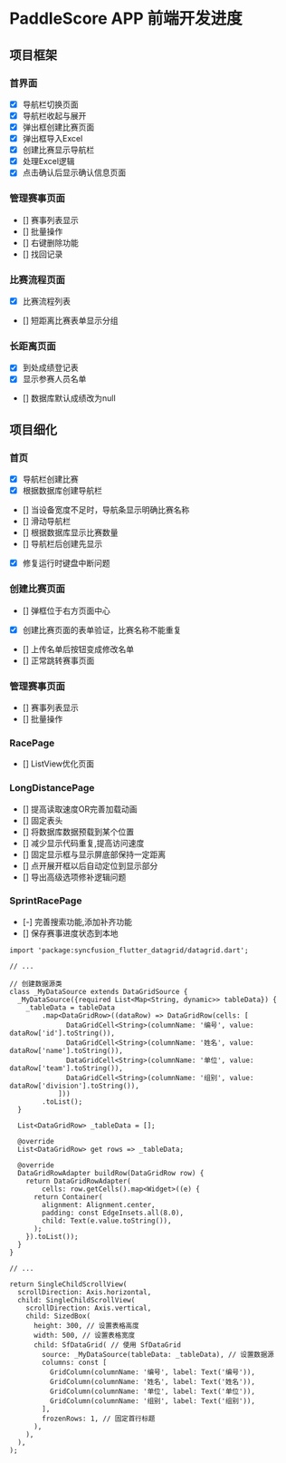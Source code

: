 # PaddleScore APP 前端开发进度
## 项目框架
### 首界面
- [x] 导航栏切换页面
- [x] 导航栏收起与展开
- [x] 弹出框创建比赛页面
- [x] 弹出框导入Excel
- [x] 创建比赛显示导航栏
- [x]  处理Excel逻辑
- [x]  点击确认后显示确认信息页面
### 管理赛事页面
- [] 赛事列表显示
- [] 批量操作
- [] 右键删除功能
- [] 找回记录
### 比赛流程页面  
- [x] 比赛流程列表
- [] 短距离比赛表单显示分组
### 长距离页面
- [x] 到处成绩登记表
- [x] 显示参赛人员名单 
- [] 数据库默认成绩改为null
## 项目细化
### 首页
- [x] 导航栏创建比赛
- [x] 根据数据库创建导航栏
- [] 当设备宽度不足时，导航条显示明确比赛名称
- [] 滑动导航栏
- [] 根据数据库显示比赛数量
- [] 导航栏后创建先显示
- [x] 修复运行时键盘中断问题
### 创建比赛页面
- [] 弹框位于右方页面中心
- [x] 创建比赛页面的表单验证，比赛名称不能重复
- [] 上传名单后按钮变成修改名单
- [] 正常跳转赛事页面
### 管理赛事页面
- [] 赛事列表显示
- [] 批量操作
### RacePage
- [] ListView优化页面
### LongDistancePage
- [] 提高读取速度OR完善加载动画
- [] 固定表头
- [] 将数据库数据预载到某个位置
- [] 减少显示代码重复,提高访问速度
- [] 固定显示框与显示屏底部保持一定距离
- [] 点开展开框以后自动定位到显示部分
- [] 导出高级选项修补逻辑问题
### SprintRacePage
- [-] 完善搜索功能,添加补齐功能
- []  保存赛事进度状态到本地
````
import 'package:syncfusion_flutter_datagrid/datagrid.dart';

// ...

// 创建数据源类
class _MyDataSource extends DataGridSource {
  _MyDataSource({required List<Map<String, dynamic>> tableData}) {
    _tableData = tableData
        .map<DataGridRow>((dataRow) => DataGridRow(cells: [
              DataGridCell<String>(columnName: '编号', value: dataRow['id'].toString()),
              DataGridCell<String>(columnName: '姓名', value: dataRow['name'].toString()),
              DataGridCell<String>(columnName: '单位', value: dataRow['team'].toString()),
              DataGridCell<String>(columnName: '组别', value: dataRow['division'].toString()),
            ]))
        .toList();
  }

  List<DataGridRow> _tableData = [];

  @override
  List<DataGridRow> get rows => _tableData;

  @override
  DataGridRowAdapter buildRow(DataGridRow row) {
    return DataGridRowAdapter(
        cells: row.getCells().map<Widget>((e) {
      return Container(
        alignment: Alignment.center,
        padding: const EdgeInsets.all(8.0),
        child: Text(e.value.toString()),
      );
    }).toList());
  }
}

// ...

return SingleChildScrollView(
  scrollDirection: Axis.horizontal,
  child: SingleChildScrollView(
    scrollDirection: Axis.vertical,
    child: SizedBox(
      height: 300, // 设置表格高度
      width: 500, // 设置表格宽度
      child: SfDataGrid( // 使用 SfDataGrid
        source: _MyDataSource(tableData: _tableData), // 设置数据源
        columns: const [
          GridColumn(columnName: '编号', label: Text('编号')),
          GridColumn(columnName: '姓名', label: Text('姓名')),
          GridColumn(columnName: '单位', label: Text('单位')),
          GridColumn(columnName: '组别', label: Text('组别')),
        ],
        frozenRows: 1, // 固定首行标题
      ),
    ),
  ),
);
````
